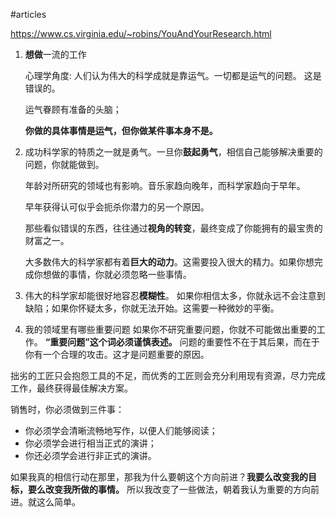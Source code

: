#articles 

https://www.cs.virginia.edu/~robins/YouAndYourResearch.html


1. **想做**一流的工作

	心理学角度:
	人们认为伟大的科学成就是靠运气。一切都是运气的问题。 这是错误的。

	运气眷顾有准备的头脑；

	**你做的具体事情是运气，但你做某件事本身不是。**


2. 成功科学家的特质之一就是勇气。一旦你**鼓起勇气**，相信自己能够解决重要的问题，你就能做到。

	年龄对所研究的领域也有影响。音乐家趋向晚年，而科学家趋向于早年。

	早年获得认可似乎会扼杀你潜力的另一个原因。

	那些看似错误的东西，往往通过**视角的转变**，最终变成了你能拥有的最宝贵的财富之一。

	大多数伟大的科学家都有着**巨大的动力**。这需要投入很大的精力。如果你想完成你想做的事情，你就必须忽略一些事情。

3. 伟大的科学家却能很好地容忍**模糊性**。
	如果你相信太多，你就永远不会注意到缺陷；如果你怀疑太多，你就无法开始。这需要一种微妙的平衡。

4. 我的领域里有哪些重要问题
	如果你不研究重要问题，你就不可能做出重要的工作。
	**“重要问题”这个词必须谨慎表述。**
	问题的重要性不在于其后果，而在于你有一个合理的攻击。这才是问题重要的原因。


拙劣的工匠只会抱怨工具的不足，而优秀的工匠则会充分利用现有资源，尽力完成工作，最终获得最佳解决方案。


销售时，你必须做到三件事：
- 你必须学会​​清晰流畅地写作，以便人们能够阅读；
- 你必须学会​​进行相当正式的演讲；
- 你还必须学会进行非正式的演讲。


如果我真的相信行动在那里，那我为什么要朝这个方向前进？**我要么改变我的目标，要么改变我所做的事情。** 所以我改变了一些做法，朝着我认为重要的方向前进。就这么简单。